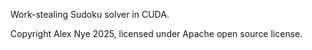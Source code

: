 Work-stealing Sudoku solver in CUDA.

Copyright Alex Nye 2025, licensed under Apache open source license.
